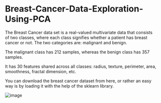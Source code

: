 # Breast-Cancer-Data-Exploration-Using-PCA

The Breast Cancer data set is a real-valued multivariate data that consists of two classes, where each class signifies whether a patient has breast cancer or not. The two categories are: malignant and benign.

The malignant class has 212 samples, whereas the benign class has 357 samples.

It has 30 features shared across all classes: radius, texture, perimeter, area, smoothness, fractal dimension, etc.

You can download the breast cancer dataset from here, or rather an easy way is by loading it with the help of the sklearn library.

![image](https://github.com/programmarself/Breast-Cancer-Data-Exploration-Using-PCA/assets/134633289/de2a4917-c91c-4306-ac09-d7b07c8cab92)
